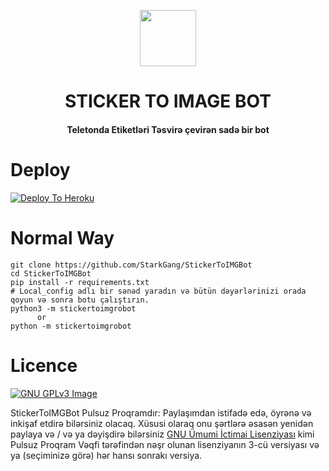 <p align="center"><a href="https://t.me/botmap"><img src="https://images.discordapp.net/avatars/224415693393625088/8f6a0ca7e883f87241b02ba8e1328f34.png?" width="90"></a></p> 
<h1 align="center"><b>STICKER TO IMAGE BOT</b></h1>
<h4 align="center">Teletonda Etiketləri Təsvirə çevirən sadə bir bot</h4>



# Deploy
[![Deploy To Heroku](https://www.herokucdn.com/deploy/button.svg)](https://heroku.com/deploy?template=https://github.com/Texnocom/StickerFrom/blob/main)

# Normal Way
```python3
git clone https://github.com/StarkGang/StickerToIMGBot
cd StickerToIMGBot
pip install -r requirements.txt
# Local_config adlı bir sənəd yaradın və bütün dəyərlərinizi orada qoyun və sonra botu çalıştırın.
python3 -m stickertoimgrobot
      or 
python -m stickertoimgrobot
```

# Licence
[![GNU GPLv3 Image](https://www.gnu.org/graphics/gplv3-127x51.png)](http://www.gnu.org/licenses/gpl-3.0.en.html)  

StickerToIMGBot Pulsuz Proqramdır: Paylaşımdan istifadə edə, öyrənə və inkişaf etdirə bilərsiniz
olacaq. Xüsusi olaraq onu şərtlərə əsasən yenidən paylaya və / və ya dəyişdirə bilərsiniz
[GNU Ümumi İctimai Lisenziyası](https://www.gnu.org/licenses/gpl.html) kimi
Pulsuz Proqram Vəqfi tərəfindən nəşr olunan lisenziyanın 3-cü versiyası və ya
(seçiminizə görə) hər hansı sonrakı versiya.
